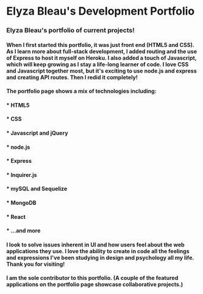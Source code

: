 # Elyza Bleau's Development Portfolio

### Elyza Bleau's portfolio of current projects! 


#### When I first started this portfolio, it was just front end (HTML5 and CSS). As I learn more about full-stack development, I added routing and the use of Express to host it myself on Heroku. I also added a touch of Javascript, which will keep growing as I stay a life-long learner of code. I love CSS and Javascript together most, but it's exciting to use node.js and express and creating API routes. Then I redid it completely!

#### The portfolio page shows a mix of technologies including:
#### * HTML5
#### * CSS
#### * Javascript and jQuery
#### * node.js
#### * Express
#### * Inquirer.js
#### * mySQL and Sequelize
#### * MongoDB
#### * React
#### * ...and more

#### I look to solve issues inherent in UI and how users feel about the web applications they use. I love the ability to create in code all the feelings and expressions I've been studying in design and psychology all my life. Thank you for visiting!

#### I am the sole contributor to this portfolio. (A couple of the featured applications on the portfolio page showcase collaborative projects.)






